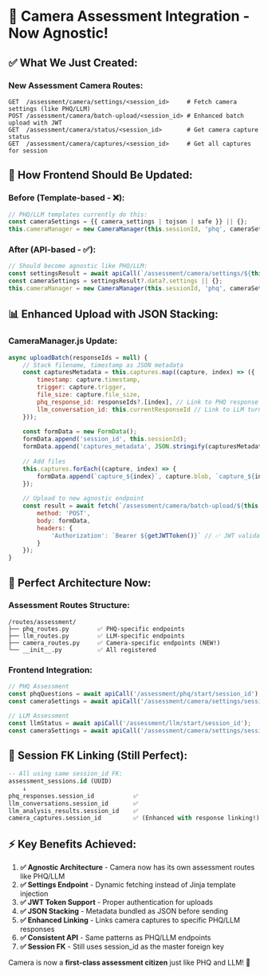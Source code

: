 # 🎥 Camera Assessment Integration - Now Agnostic!

## ✅ **What We Just Created:**

### **New Assessment Camera Routes:**
```
GET  /assessment/camera/settings/<session_id>     # Fetch camera settings (like PHQ/LLM)
POST /assessment/camera/batch-upload/<session_id> # Enhanced batch upload with JWT 
GET  /assessment/camera/status/<session_id>       # Get camera capture status
GET  /assessment/camera/captures/<session_id>     # Get all captures for session
```

## 🚀 **How Frontend Should Be Updated:**

### **Before (Template-based - ❌):**
```javascript
// PHQ/LLM templates currently do this:
const cameraSettings = {{ camera_settings | tojson | safe }} || {};
this.cameraManager = new CameraManager(this.sessionId, 'phq', cameraSettings);
```

### **After (API-based - ✅):**
```javascript
// Should become agnostic like PHQ/LLM:
const settingsResult = await apiCall(`/assessment/camera/settings/${this.sessionId}`);
const cameraSettings = settingsResult?.data?.settings || {};
this.cameraManager = new CameraManager(this.sessionId, 'phq', cameraSettings);
```

## 📊 **Enhanced Upload with JSON Stacking:**

### **CameraManager.js Update:**
```javascript
async uploadBatch(responseIds = null) {
    // Stack filename, timestamp as JSON metadata
    const capturesMetadata = this.captures.map((capture, index) => ({
        timestamp: capture.timestamp,
        trigger: capture.trigger,
        file_size: capture.file_size,
        phq_response_id: responseIds?.[index], // Link to PHQ response
        llm_conversation_id: this.currentResponseId // Link to LLM turn
    }));
    
    const formData = new FormData();
    formData.append('session_id', this.sessionId);
    formData.append('captures_metadata', JSON.stringify(capturesMetadata)); // ✅ JSON Stack!
    
    // Add files
    this.captures.forEach((capture, index) => {
        formData.append(`capture_${index}`, capture.blob, `capture_${index}.jpg`);
    });
    
    // Upload to new agnostic endpoint
    const result = await fetch(`/assessment/camera/batch-upload/${this.sessionId}`, {
        method: 'POST',
        body: formData,
        headers: {
            'Authorization': `Bearer ${getJWTToken()}` // ✅ JWT validation
        }
    });
}
```

## 🎯 **Perfect Architecture Now:**

### **Assessment Routes Structure:**
```
/routes/assessment/
├── phq_routes.py        ✅ PHQ-specific endpoints
├── llm_routes.py        ✅ LLM-specific endpoints  
├── camera_routes.py     ✅ Camera-specific endpoints (NEW!)
└── __init__.py          ✅ All registered
```

### **Frontend Integration:**
```javascript
// PHQ Assessment
const phqQuestions = await apiCall('/assessment/phq/start/session_id');
const cameraSettings = await apiCall('/assessment/camera/settings/session_id');

// LLM Assessment  
const llmStatus = await apiCall('/assessment/llm/start/session_id');
const cameraSettings = await apiCall('/assessment/camera/settings/session_id');
```

## 🔗 **Session FK Linking (Still Perfect):**

```sql
-- All using same session_id FK:
assessment_sessions.id (UUID)
    ↓
phq_responses.session_id           ✅
llm_conversations.session_id       ✅  
llm_analysis_results.session_id    ✅
camera_captures.session_id         ✅ (Enhanced with response linking!)
```

## ⚡ **Key Benefits Achieved:**

1. **✅ Agnostic Architecture** - Camera now has its own assessment routes like PHQ/LLM
2. **✅ Settings Endpoint** - Dynamic fetching instead of Jinja template injection  
3. **✅ JWT Token Support** - Proper authentication for uploads
4. **✅ JSON Stacking** - Metadata bundled as JSON before sending
5. **✅ Enhanced Linking** - Links camera captures to specific PHQ/LLM responses
6. **✅ Consistent API** - Same patterns as PHQ/LLM endpoints
7. **✅ Session FK** - Still uses session_id as the master foreign key

Camera is now a **first-class assessment citizen** just like PHQ and LLM! 🎯